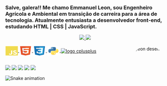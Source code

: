 ### Salve, galera!! Me chamo Emmanuel Leon, sou Engenheiro Agrícola e Ambiental em transição de carreira para a área de tecnologia. Atualmente entusiasta a desenvolvedor front-end, estudando HTML | CSS | JavaScript.

<div align="center">
  <a href="https://github.com/leonlauriano">
  <img height="180em" src="https://github-readme-stats.vercel.app/api?username=leonlauriano&show_icons=true&theme=dark&include_all_commits=true&count_private=true"/>
  <img height="180em" src="https://github-readme-stats.vercel.app/api/top-langs/?username=leonlauriano&layout=compact&langs_count=7&theme=dark"/>
</div>

  <div style="display: inline_block"><br>
  <img align="center" alt="logo Js" height="30" width="40" src="https://raw.githubusercontent.com/devicons/devicon/master/icons/javascript/javascript-plain.svg">
  <img align="center" alt="logo HTML" height="30" width="40" src="https://raw.githubusercontent.com/devicons/devicon/master/icons/html5/html5-original.svg">
  <img align="center" alt="logo CSS" height="30" width="40" src="https://raw.githubusercontent.com/devicons/devicon/master/icons/css3/css3-original.svg">
  <img align="center" alt="logo Python" height="30" width="40" src="https://raw.githubusercontent.com/devicons/devicon/master/icons/python/python-original.svg">
  <img align="center" alt="logo cplusplus" height="30" width="40" src="https://cdn.jsdelivr.net/gh/devicons/devicon/icons/cplusplus/cplusplus-original.svg">
  <img align="right" alt="leon desenho" height="150" style="border-radius:50px;" src="https://i.imgur.com/xLe1GiH.png">
</div>
  
  ##
  
  <div> 
  <a href="https://open.spotify.com/user/leon_manuca?si=ced4dcc2a21c4e4b" target="_blank"><img src="https://img.shields.io/badge/Spotify-1ED760?&style=for-the-badge&logo=spotify&logoColor=white" target="_blank"></a>
  <a href="https://www.instagram.com/geranohype/" target="_blank"><img src="https://img.shields.io/badge/-Instagram-%23E4405F?style=for-the-badge&logo=instagram&logoColor=white" target="_blank"></a>
 	<a href="https://www.riotgames.com/pt-br" target="_blank"><img src="https://img.shields.io/badge/Riot_Games-D32936?style=for-the-badge&logo=riot-games&logoColor=white" target="_blank"></a>
  <a href="https://discord.com/users/Emmanuel%20Leon#9164" target="_blank"><img src="https://img.shields.io/badge/Discord-7289DA?style=for-the-badge&logo=discord&logoColor=white" target="_blank"></a> 
  <a href="https://www.linkedin.com/in/leonhc/" target="_blank"><img src="https://img.shields.io/badge/-LinkedIn-%230077B5?style=for-the-badge&logo=linkedin&logoColor=white" target="_blank"></a> 
    
![Snake animation](https://github.com/leonlauriano/leonlauriano/blob/output/github-contribution-grid-snake.svg)
  </div>
